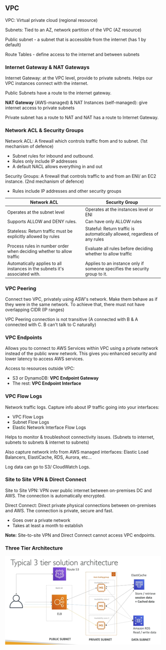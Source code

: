 ## VPC

VPC: Virtual private cloud (regional resource)

Subnets: Tied to an AZ, network partition of the VPC (AZ resource)

Public subnet - a subnet that is accessible from the internet (has 1 by default) 

Route Tables - define access to the internet and between subnets 

### Internet Gateway & NAT Gateways

Internet Gateway: at the VPC level, provide to private subnets. Helps our VPC instances connect with the internet.

Public Subnets have a route to the internet gateway.

**NAT Gateway** (AWS-managed) & NAT Instances (self-managed): give internet access to private subnets

Private subnet has a route to NAT and NAT has a route to Internet Gateway.

### Network ACL & Security Groups

Network ACL: A firewall which controls traffic from and to subnet. (1st mechanism of defence)

- Subnet rules for inbound and outbound.
- Rules only include IP addresses
- A default NACL allows everything in and out

Security Groups: A firewall that controls traffic to and from an ENI/ an EC2 instance. (2nd mechanism of defence)

- Rules include IP addresses and other security groups

| Network ACL                                                  | Security Group                                               |
| ------------------------------------------------------------ | ------------------------------------------------------------ |
| Operates at the subnet level                                 | Operates at the instances level or ENI                       |
| Supports ALLOW and DENY rules.                               | Can have only ALLOW rules                                    |
| Stateless: Return traffic must be explicitly allowed by rules | Stateful: Return traffic is automatically allowed, regardless of any rules |
| Process rules in number order when deciding whether to allow traffic | Evaluate all rules before deciding whether to allow traffic  |
| Automatically applies to all instances in the subnets it's associated with. | Applies to an instance only if someone specifies the security group to it. |

### VPC Peering

Connect two VPC, privately using ASW's network. Make them behave as if they were in the same network. To achieve that, there must not have overlapping CIDR (IP ranges) 

VPC Peering connection is not transitive (A connected with B & A connected with C. B can't talk to C naturally)

### VPC Endpoints

Allows you to connect to AWS Services within VPC using a private network instead of the public www network. This gives you enhanced security and lower latency to access AWS services.

Access to resources outside VPC:

- S3 or DynamoDB: **VPC Endpoint Gateway**
- The rest: **VPC Endpoint Interface**

### VPC Flow Logs

Network traffic logs. Capture info about IP traffic going into your interfaces:

- VPC Flow Logs
- Subnet Flow Logs
- Elastic Network Interface Flow Logs

Helps to monitor & troubleshoot connectivity issues. (Subnets to internet, subnets to subnets & internet to subnets)

Also capture network info from AWS managed interfaces: Elastic Load Balancers, ElastiCache, RDS, Aurora, etc...

Log data can go to S3/ CloudWatch Logs.

### Site to Site VPN & Direct Connect

Site to Site VPN: VPN over public internet between on-premises DC and AWS. The connection is automatically encrypted. 

Direct Connect: Direct private physical connections between on-premises and AWS. The connection is private, secure and fast.

- Goes over a private network
- Takes at least a month to establish

**Note:** Site-to-site VPN and Direct Connect cannot access VPC endpoints.

### Three Tier Architecture

![Three_Tier_Architecture](./images/Three_Tier_Architecture.png)